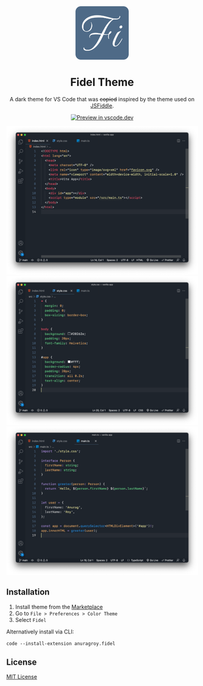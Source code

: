 <div align="center">

<img src="https://raw.githubusercontent.com/anurag-roy/fidel/main/assets/icon.png" width="140" />

# Fidel Theme

A dark theme for VS Code that was ~~copied~~ inspired by the theme used on [JSFiddle](https://jsfiddle.net/).

[![Preview in vscode.dev](https://img.shields.io/badge/preview%20in-vscode.dev-blue)](https://vscode.dev/theme/anuragroy.fidel)

![preview HTML](https://raw.githubusercontent.com/anurag-roy/fidel/main/assets/screenshot-html.png)
![preview CSS](https://raw.githubusercontent.com/anurag-roy/fidel/main/assets/screenshot-css.png)
![preview Typescript/Javascript](https://raw.githubusercontent.com/anurag-roy/fidel/main/assets/screenshot-ts.png)

</div>

## Installation

1. Install theme from the [Marketplace](https://marketplace.visualstudio.com/items?itemName=anuragroy.fidel)
2. Go to `File > Preferences > Color Theme`
3. Select `Fidel`

Alternatively install via CLI:
```
code --install-extension anuragroy.fidel
```

## License

[MIT License](LICENSE.md) 
